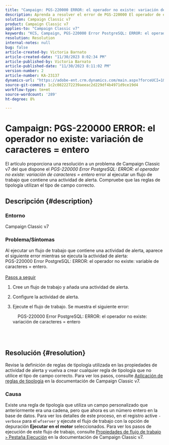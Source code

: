 ```yaml
---
title: "Campaign: PGS-220000 ERROR: el operador no existe: variación de caracteres = entero"
description: Aprenda a resolver el error de PGS-220000 El operador de error PostgreSQL no existe con caracteres variables = entero
solution: Campaign Classic v7
product: Campaign Classic v7
applies-to: "Campaign Classic v7"
keywords: "KCS, Campaign, PGS-220000 Error PostgreSQL: ERROR: el operador no existe: variación de caracteres = entero, Campaign v7, base de datos, solución de problemas"
resolution: Resolution
internal-notes: null
bug: false
article-created-by: Victoria Barnato
article-created-date: "11/30/2023 8:02:34 PM"
article-published-by: Victoria Barnato
article-published-date: "11/30/2023 8:11:02 PM"
version-number: 2
article-number: KA-23137
dynamics-url: "https://adobe-ent.crm.dynamics.com/main.aspx?forceUCI=1&pagetype=entityrecord&etn=knowledgearticle&id=dc42f361-bb8f-ee11-8179-6045bd0065b6"
source-git-commit: 1c2c0822272239aeeac2d229df4b4971d9ce19d4
workflow-type: tm+mt
source-wordcount: '289'
ht-degree: 8%

---
```


# Campaign: PGS-220000 ERROR: el operador no existe: variación de caracteres = entero


El artículo proporciona una resolución a un problema de Campaign Classic v7 del que dispone el *PGS-220000 Error PostgreSQL: ERROR: el operador no existe: variación de caracteres = entero* error al ejecutar un flujo de trabajo que contiene una actividad de alerta. Compruebe que las reglas de tipología utilizan el tipo de campo correcto.

## Descripción {#description}


### Entorno

Campaign Classic v7

### Problema/Síntomas

Al ejecutar un flujo de trabajo que contiene una actividad de alerta, aparece el siguiente error mientras se ejecuta la actividad de alerta:
<br>PGS-220000 Error PostgreSQL: ERROR: el operador no existe: variable de caracteres = entero.<br><br>
<u>Pasos a seguir</u>

1. Cree un flujo de trabajo y añada una actividad de alerta.
2. Configure la actividad de alerta.
3. Ejecute el flujo de trabajo. Se muestra el siguiente error:



       PGS-220000 Error PostgreSQL: ERROR: el operador no existe: variación de caracteres = entero




<br> <br>



## Resolución {#resolution}


Revise la definición de reglas de tipología utilizada en las propiedades de actividad de alerta y vuelva a crear cualquier regla de tipología que no utilice el tipo de campo correcto. Para ver los pasos, consulte [Aplicación de reglas de tipología](https://experienceleague.adobe.com/docs/campaign-classic/using/orchestrating-campaigns/campaign-optimization/applying-rules.html) en la documentación de Campaign Classic v7.

### Causa

Existe una regla de tipología que utiliza un campo personalizado que anteriormente era una cadena, pero que ahora es un número entero en la base de datos. Para ver los detalles de este proceso, en el registro active `-verbose` para el `wfserver` y ejecute el flujo de trabajo con la opción de depuración <b>Ejecutar en el motor</b> seleccionados. Para ver los pasos de ejecución de este flujo de trabajo, consulte [Propiedades de flujo de trabajo `>`  Pestaña Ejecución](https://experienceleague.adobe.com/docs/campaign-classic/using/automating-with-workflows/advanced-management/workflow-properties.html?lang=es#execution) en la documentación de Campaign Classic v7.
